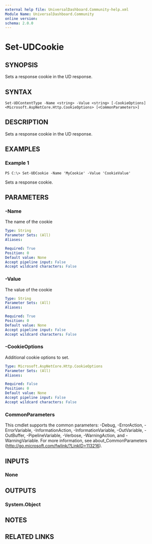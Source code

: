 ```yaml
---
external help file: UniversalDashboard.Community-help.xml
Module Name: UniversalDashboard.Community
online version: 
schema: 2.0.0
---
```


# Set-UDCookie

## SYNOPSIS
Sets a response cookie in the UD response. 

## SYNTAX

```
Set-UDContentType -Name <string> -Value <string> [-CookieOptions] <Microsoft.AspNetCore.Http.CookieOptions> [<CommonParameters>]
```

## DESCRIPTION
Sets a response cookie in the UD response. 

## EXAMPLES

### Example 1
```
PS C:\> Set-UDCookie -Name 'MyCookie' -Value 'CookieValue'
```

Sets a response cookie. 

## PARAMETERS

### -Name
The name of the cookie

```yaml
Type: String
Parameter Sets: (All)
Aliases: 

Required: True
Position: 0
Default value: None
Accept pipeline input: False
Accept wildcard characters: False
```

### -Value
The value of the cookie

```yaml
Type: String
Parameter Sets: (All)
Aliases: 

Required: True
Position: 0
Default value: None
Accept pipeline input: False
Accept wildcard characters: False
```

### -CookieOptions
Additional cookie options to set. 

```yaml
Type: Microsoft.AspNetCore.Http.CookieOptions
Parameter Sets: (All)
Aliases: 

Required: False
Position: 0
Default value: None
Accept pipeline input: False
Accept wildcard characters: False
```


### CommonParameters
This cmdlet supports the common parameters: -Debug, -ErrorAction, -ErrorVariable, -InformationAction, -InformationVariable, -OutVariable, -OutBuffer, -PipelineVariable, -Verbose, -WarningAction, and -WarningVariable. For more information, see about_CommonParameters (http://go.microsoft.com/fwlink/?LinkID=113216).

## INPUTS

### None

## OUTPUTS

### System.Object

## NOTES

## RELATED LINKS

